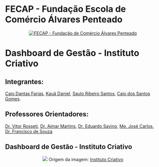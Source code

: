 # FECAP - Fundação Escola de Comércio Álvares Penteado

<p align="center">
<a href= "https://www.fecap.br/"><img src="https://encrypted-tbn0.gstatic.com/images?q=tbn:ANd9GcRhZPrRa89Kma0ZZogxm0pi-tCn_TLKeHGVxywp-LXAFGR3B1DPouAJYHgKZGV0XTEf4AE&usqp=CAU" alt="FECAP - Fundação de Comércio Álvares Penteado" border="0"></a>
</p>

# Dashboard de Gestão - Instituto Criativo

## Integrantes:  
<a href="https://www.linkedin.com/in/caio-dantas-5bb171329/">Caio Dantas Farias</a>, <a href="https://www.linkedin.com/in/kau%C3%A3-aguiar-9979742b5/">Kauã Daniel</a>, <a href="https://www.linkedin.com/in/saulo-santos-a1ba86334/">Saulo Ribeiro Santos</a>, <a href="https://www.linkedin.com/in/caio-gomes-889178248/">Caio dos Santos Gomes</a>.

## Professores Orientadores:
<a href="https://www.linkedin.com/in/victorbarq/">Dr. Vitor Rosseti</a>, <a href="https://www.linkedin.com/in/aimarlopes/">Dr. Aimar Martins</a>, <a href="https://www.linkedin.com/in/eduardo-savino-gomes-77833a10/">Dr. Eduardo Savino</a>, <a href="https://www.linkedin.com/in/jbuesso/">Me. José Carlos</a>, <a href="https://www.linkedin.com/in/francisco-escobar/">Dr. Francisco de Souza</a>


## Dashboard de Gestão - Instituto Criativo

<p align="center">
<img src = "https://uploads-ssl.webflow.com/60fc6fd742d40922fd276ea8/619d15d412c8a57be7d11c36_Graph%20image%20BR%20IC.jpg">
  Origem da imagem: <a href="https://www.institutocriativo.com.br/">Instituto Criativo</a> <a rel="license" href="https://www.institutocriativo.com.br/">
</p>

  </p>
